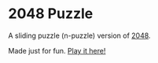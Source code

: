 # 2048 Puzzle
A sliding puzzle (n-puzzle) version of [2048](http://gabrielecirulli.github.io/2048/).

Made just for fun. [Play it here!](http://doggan.github.io/2048-Puzzle/)